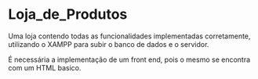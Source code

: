 # Loja_de_Produtos
Uma loja contendo todas as funcionalidades implementadas corretamente, utilizando o XAMPP para subir o banco de dados e o servidor.

É necessária a implementação de um front end, pois o mesmo se encontra com um HTML basico. 
